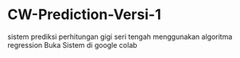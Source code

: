 # CW-Prediction-Versi-1
sistem prediksi perhitungan gigi seri tengah menggunakan algoritma regression
Buka Sistem di google colab 
